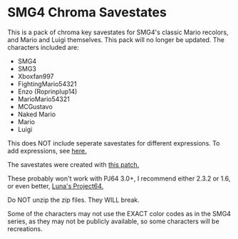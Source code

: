 # SMG4 Chroma Savestates

This is a pack of chroma key savestates for SMG4's classic Mario recolors, and Mario and Luigi themselves.
This pack will no longer be updated. The characters included are:
- SMG4
- SMG3
- Xboxfan997
- FightingMario54321
- Enzo (Roprinplup14)
- MarioMario54321
- MCGustavo
- Naked Mario
- Mario
- Luigi

This does NOT include seperate savestates for different expressions. To add expressions, see [here.](https://www.youtube.com/watch?v=o33pdMVl2Ow)

The savestates were created with [this patch.](https://drive.google.com/file/d/1R-Hd_wZ8vEpQGUnyWJmZu16eCbDsx3AG/view?pli=1)

These probably won't work with PJ64 3.0+, I recommend either 2.3.2 or 1.6, or even better, [Luna's Project64.](https://github.com/Luna-Project64/Luna-Project64/releases)

Do NOT unzip the zip files. They WILL break.

Some of the characters may not use the EXACT color codes as in the SMG4 series, as they may not be publicly available, so some characters will be recreations.
